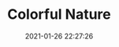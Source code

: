 ---
id_post: 7
title: "Colorful Nature"
date: 2021-01-26 22:27:26
description: 'Aura life inside living things.'
image: 'https://i.postimg.cc/wxymtN87/IMG-20201114-150743.jpg'
categories: kubisme
artist: 'Gallery teplok.id'
instagram: 'dian_djoyo'
---